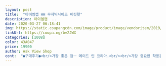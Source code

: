 ```yaml
---
layout: post 
title:  "아이엠캡 HH 무지빅사이즈 버킷햇" 
description: 아이엠캡  ..
date: 2020-03-27 06:18:41 
img: https://static.coupangcdn.com/image/product/image/vendoritem/2019/04/25/3595683251/63810b9a-4fa6-4549-af4e-a62e328c8b27.jpg 
linkUrl: https://coupa.ng/bv2JWX 
categories: [1008] 
color: 43A047 
price: 19900 
author: Ask View Shop 
cont:  "●구매후기●<br/>가장 좋은 점ㅡ 메이드 인 코리아.<br/><br/>가장 중요한 착용감<br/>그 외에는 무난하네요<br/>그냥 왠지 모른 기분이 좋아요 ㅋㅋㅋㅋㅋ<br/>그렇다고 나쁘지도 않네요.<br/><br/>그렇다고 모자가 막 싸구려로 보이는건 아니에요 검은색에 무난한 디자인이므로 비싸 보이진 않지만 헝겊모자 같지도 않죠.<br/> 그리고 부담없이 다루고 접고/피고 쓸 수 있는 모자인건 좋아요.<br/><br/>기본에 충실!<br/>내가 진짜 머리가 작은 건가 라고 생각도 우습게 들고... <br/> ㅋㅋㅋㅋㅋㅋㅋㅋㅋㅋㅋㅋ 무튼<br/>당연히 저한텐 이모자 사이즈가 큰건데... <br/><br/>당연히 후기 빠짐 없이 다 보고 산거 구요<br/>대두여서 모자가 안어울려<br/>딱이네요 ㅋㅋㅋㅋㅋ<br/>마침 큰거 사고  싶었거든요<br/>모자 날아가지 않게 고정하는 끈은<br/>모자 모양<br/>모자 재질<br/>모자가 훌러덩 훌러덩 이니까<br/>못지않게 중요한 착용 모습<br/>무튼 마음에 듭니다 ^^*<br/>비싸도 만3천원.<br/> 지금 가격인 19900원은 사실상 2만원이고 모자 품질에 비하면 비싸요.<br/><br/>상품평 보고 구입.<br/><br/>순면이므로 찬물로 세탁기 돌리거나 손빨래해서 탁 털고 말리면 끝.<br/><br/>순면인데 두껍지도 얇지도 않아요.<br/> 한 여름 내리쬐는 더위에는 저는 쓰지 못할 겁니다.<br/> 저는 가뜩이나 더위를 잘 타는 편이라서 할 수 없이 여름은 포기하고 봄가을겨울에 쓰기로 함.<br/> 여름 불볕햇빛을 가려주기엔 좋은데 아무래도 너무 덥겠죠.<br/><br/>안쓰는 편인데<br/>알고있는데... <br/>... <br/><br/>양옆으로 구멍 두개씩 뚫어져 있습니다.<br/><br/>어쨌든.<br/>.<br/> 저는 착용감과 착용 모습에 만족해요.<br/><br/>없지만 따로 사서 달수있게<br/>여름에 아예 햇빛 차단 해주는거 사고팠는데<br/>역시나 크네요 ㅡ 만족<br/>이 모자 쓸때마다 기분 좋아요ㅋㅋㅋㅋ<br/>이마를 약간 올려 적당하게 쓰면 제 눈까지 보이고 이마는 보이지 않는 정도에요.<br/> 옆에서 보면 눈이 보일듯 말듯하고요.<br/><br/>잘됬어요 ㅋㅋㅋㅋ<br/>저는 머리 둘레가 59cm에요.<br/> 제 머리카락이 세게 눌리지는 않으면서 적당한 피트감이 들어요.<br/> "딱 맞는다"와 "헐렁하다"의 중간 정도군요.<br/> 바람이 확 세게 불면 날아가겠지만 적당한 바람은 고개 각도를 살짝 숙이면 문제 없어요.<br/> 이 정도면 몇 시간씩 쓰고 있을 수 있어요.<br/><br/>저는 얼굴이 긴 편입니다.<br/> 이를 감안했을때 얼굴 가릴 목적으로 일부러 눌러 쓰면 제 코와 입만 보이고요(모자자체는 제 이마에 있지만 모자챙이 8cm정도 내려오므로) 옆에서 보면 코끝, 귓볼, 입 이하만 보입니다.<br/> 그래서 가리고 싶을때 매우 좋아요.<br/><br/>제 머리통이 작다고 자꾸 생각이 들어서요 ㅋㅋㅋ<br/>쿠팡맨들께 늘 감사요.<br/><br/>쿠팡제품소개 사진에는 모자챙 끝쪽이 살짝 말아올라갔는데요(모자챙 직선이 대각선으로 쭉 내려가다가 끝에서 살짝 수평으로 보이잖아요) 실제 받아보니까 그렇지 않고 모자챙 끝까지 대각선이 쭉 일자에요.<br/> 모자 디자인/생김새는 무늬없는 "무지"이므로 그냥 버킷모양에 특이할 것도 이상한 것도 없이 무난해요.<br/><br/>큰거 찾았는데 딱이네요 알고 샀는데<br/>큰거 필요하신분 사세요 딱이네요<br/>특별히 이쁘지 않지만<br/>품질 대비 가격<br/>한여름엔 더울꺼 같고<br/>" 
---
```

